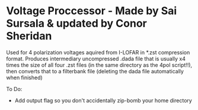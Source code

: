 # Voltage Proccessor - Made by Sai Sursala & updated by Conor Sheridan
Used for 4 polarization voltages aquired from I-LOFAR in *.zst compression format. Produces intermediary uncompressed .dada file that is usually x4 times the size of all four .zst files (in the same directory as the 4pol script!!), then converts that to a filterbank file (deleting the dada file automatically when finished)

To Do:
* Add output flag so you don't accidentally zip-bomb your home directory
